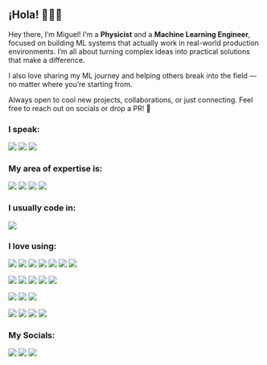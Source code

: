 ## ¡Hola! 🙋🏻‍♂️

Hey there, I’m Miguel! I’m a **Physicist** and a **Machine Learning Engineer**, focused on building ML systems that actually work in real-world production environments. 
I’m all about turning complex ideas into practical solutions that make a difference.

I also love sharing my ML journey and helping others break into the field — no matter where you’re starting from.

Always open to cool new projects, collaborations, or just connecting. Feel free to reach out on socials or drop a PR! 💪

### I speak:

![](https://img.shields.io/static/v1?label&message=English&style=for-the-badge&color=black)
![](https://img.shields.io/static/v1?label&message=Spanish&style=for-the-badge&color=black)
![](https://img.shields.io/static/v1?label&message=Galician&style=for-the-badge&color=black)

### My area of expertise is:

![](https://img.shields.io/static/v1?label&message=AI&style=for-the-badge&color=black)
![](https://img.shields.io/static/v1?label&message=ML&style=for-the-badge&color=black)
![](https://img.shields.io/static/v1?label&message=MLOps&style=for-the-badge&color=black)
![](https://img.shields.io/static/v1?label&message=LLMops&style=for-the-badge&color=black)

### I usually code in:

![](https://img.shields.io/static/v1?label&logo=python&message=Python&style=for-the-badge&color=black)

### I love using:

![](https://img.shields.io/static/v1?label&logo=pytorch&message=PyTorch&style=for-the-badge&color=black)
![](https://img.shields.io/static/v1?label&logo=apache-spark&message=PySpark&style=for-the-badge&color=black)
![](https://img.shields.io/static/v1?label&logo=tensorflow&message=Tensorflow&style=for-the-badge&color=black)
![](https://img.shields.io/static/v1?label&logo=langchain&message=Langchain&style=for-the-badge&color=black)
![](https://img.shields.io/static/v1?label&logo=huggingface&message=HuggingFace&style=for-the-badge&color=black)
![](https://img.shields.io/static/v1?label&logo=mlflow&message=MLFlow&style=for-the-badge&color=black)
![](https://img.shields.io/static/v1?label&logo=kedro&message=Kedro&style=for-the-badge&color=black)


![](https://img.shields.io/static/v1?label&logo=apache-cassandra&message=Cassandra&style=for-the-badge&color=black)
![](https://img.shields.io/static/v1?label&logo=mongodb&message=Mongodb&style=for-the-badge&color=black)
![](https://img.shields.io/static/v1?label&logo=postgresql&message=PostgreSQL&style=for-the-badge&color=black)
![](https://img.shields.io/static/v1?label&logo=firebase&message=Firebase&style=for-the-badge&color=black)
![](https://img.shields.io/static/v1?label&logo=elastic&message=Elasticsearch&style=for-the-badge&color=black)

![](https://img.shields.io/static/v1?label&logo=amazon-web-services&message=AWS&style=for-the-badge&color=black)
![](https://img.shields.io/static/v1?label&logo=google-cloud&message=GCP&style=for-the-badge&color=black)
![](https://img.shields.io/static/v1?label&logo=databricks&message=Databricks&style=for-the-badge&color=black)

![](https://img.shields.io/static/v1?label&logo=docker&message=docker&style=for-the-badge&color=black)
![](https://img.shields.io/static/v1?label&logo=kubernetes&message=Kubernetes&style=for-the-badge&color=black)
![](https://img.shields.io/static/v1?label&logo=terraform&message=Terraform&style=for-the-badge&color=black)
![](https://img.shields.io/static/v1?label&logo=github-actions&message=Github-Actions&style=for-the-badge&color=black)


### My Socials:

[![](https://img.shields.io/static/v1?label&logo=linkedin&message=linkedin&style=for-the-badge&color=black)](https://www.linkedin.com/in/moteropedrido/)
[![](https://img.shields.io/static/v1?label&logo=x&message=Twitter&style=for-the-badge&color=black)](https://x.com/MTrofficus)
[![](https://img.shields.io/static/v1?label&logo=medium&message=Medium&style=for-the-badge&color=black)](https://medium.com/@miguel.otero.pedrido.1993)

